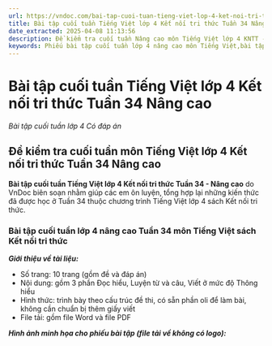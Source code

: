 ```yaml
---
url: https://vndoc.com/bai-tap-cuoi-tuan-tieng-viet-lop-4-ket-noi-tri-thuc-tuan-34-nang-cao-325002
title: Bài tập cuối tuần Tiếng Việt lớp 4 Kết nối tri thức Tuần 34 Nâng cao - Bài tập cuối tuần lớp 4 Có đáp án - VnDoc.com
date_extracted: 2025-04-08 11:13:56
description: Đề kiểm tra cuối tuần Nâng cao môn Tiếng Việt lớp 4 KNTT - Tuần 34 được VnDoc biên soạn nhằm giúp các em học sinh tham khảo, luyện tập kiến thức môn Tiếng Việt 4.
keywords: Phiếu bài tập cuối tuần lớp 4 nâng cao môn Tiếng Việt,bài tập cuối tuần tiếng việt lớp 4 Kết nối tri thức tuần 34,phiếu bài tập tiếng việt lớp 4 tuần 34,Đề kiểm tra cuối tuần môn Tiếng Việt lớp 4 Tuần 34,Đề kiểm tra cuối tuần môn Tiếng Việt lớp 4,giải bài tập tiếng việt lớp 4,bài tập tiếng việt lớp 4,giải tiếng việt lớp 4,bài tập cuối tuần lớp 4,phiếu bài tập cuối tuần lớp 4 môn tiếng việt,phiếu bài tập cuối tuần lớp 4
---
```


# Bài tập cuối tuần Tiếng Việt lớp 4 Kết nối tri thức Tuần 34 Nâng cao
 _Bài tập cuối tuần lớp 4 Có đáp án_
## **Đề kiểm tra cuối tuần môn Tiếng Việt lớp 4 Kết nối tri thức Tuần 34 Nâng cao**
**Bài tập cuối tuần Tiếng Việt lớp 4 Kết nối tri thức Tuần 34 - Nâng cao** do VnDoc biên soạn nhằm giúp các em ôn luyện, tổng hợp lại những kiến thức đã được học ở Tuần 34 thuộc chương trình Tiếng Việt lớp 4 sách Kết nối tri thức.
### **Bài tập cuối tuần lớp 4 nâng cao Tuần 34 môn Tiếng Việt sách Kết nối tri thức**
 _**Giới thiệu về tài liệu:**_
  * Số trang: 10 trang \(gồm đề và đáp án\)
  * Nội dung: gồm 3 phần Đọc hiểu, Luyện từ và câu, Viết ở mức độ Thông hiểu
  * Hình thức: trình bày theo cấu trúc đề thi, có sẵn phần oli để làm bài, không cần chuẩn bị thêm giấy viết
  * File tải: gồm file Word và file PDF

 _**Hình ảnh minh họa cho phiếu bài tập \(file tải về không có logo\):**_
